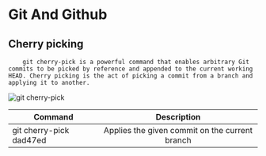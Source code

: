 # Git And Github

## Cherry picking
        git cherry-pick is a powerful command that enables arbitrary Git commits to be picked by reference and appended to the current working HEAD. Cherry picking is the act of picking a commit from a branch and applying it to another. 


![git cherry-pick](https://static.javatpoint.com/tutorial/git/images/git-cherry-pick.png)

| Command        | Description          
| ------------- |:-------------:
|git cherry-pick dad47ed  | Applies the given commit on the current branch